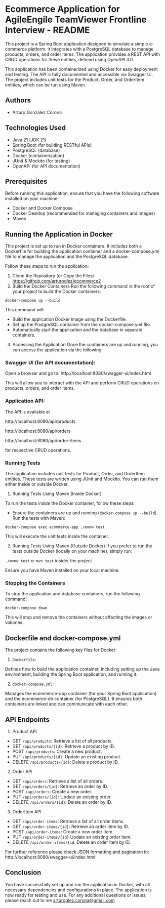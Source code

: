 
# Ecommerce Application for AgileEngile TeamViewer Frontline Interview - README

This project is a Spring Boot application designed to simulate a simple e-commerce platform. It integrates with a PostgreSQL database to manage products, orders, and order items. The application provides a REST API with CRUD operations for these entities, defined using OpenAPI 3.0.

This application has been containerized using Docker for easy deployment and testing. The API is fully documented and accessible via Swagger UI. The project includes unit tests for the Product, Order, and OrderItem entities, which can be run using Maven.


## Authors

- Arturo González Corona


## Technologies Used

- Java 21 (JDK 21)
- Spring Boot (for building RESTful APIs)
- PostgreSQL (database)
- Docker (containerization)
- JUnit & Mockito (for testing)
- OpenAPI (for API documentation)


## Prerequisites

Before running this application, ensure that you have the following software installed on your machine:

- Docker and Docker Compose 
- Docker Desktop (recommended for managing containers and images)
- Maven


## Running the Application in Docker

This project is set up to run in Docker containers. It includes both a Dockerfile for building the application container and a docker-compose.yml file to manage the application and the PostgreSQL database.

Follow these steps to run the application:

1. Clone the Repository (or Copy the Files) https://github.com/arturoglez/ecommerce2
2. Build the Docker Containers
Run the following command in the root of your project to build the Docker containers:

`docker-compose up --build`

This command will:
- Build the application Docker image using the Dockerfile.
- Set up the PostgreSQL container from the docker-compose.yml file.
- Automatically start the application and the database in separate containers.

3. Accessing the Application
Once the containers are up and running, you can access the application via the following:
### Swagger UI (for API documentation):
Open a browser and go to: http://localhost:8080/swagger-ui/index.html

This will allow you to interact with the API and perform CRUD operations on products, orders, and order items.

### Application API:

The API is available at

http://localhost:8080/api/products

http://localhost:8080/api/orders

http://localhost:8080/api/order-items

for respective CRUD operations.

### Running Tests
The application includes unit tests for Product, Order, and OrderItem entities. These tests are written using JUnit and Mockito. You can run them either inside or outside Docker.

1. Running Tests Using Maven (Inside Docker)

To run the tests inside the Docker container, follow these steps:

- Ensure the containers are up and running (`docker-compose up --build`).
Run the tests with Maven:

`docker-compose exec ecommerce-app ./mvnw test`

This will execute the unit tests inside the container.

2. Running Tests Using Maven (Outside Docker)
   If you prefer to run the tests outside Docker (locally on your machine), simply run:

`./mvnw test`
or
`mvn test` insider the project

Ensure you have Maven installed on your local machine.

### Stopping the Containers
To stop the application and database containers, run the following command:

`docker-compose down`

This will stop and remove the containers without affecting the images or volumes.

## Dockerfile and docker-compose.yml

The project contains the following key files for Docker:

1. `Dockerfile`:

Defines how to build the application container, including setting up the Java environment, building the Spring Boot application, and running it.

2. `docker-compose.yml`:

Manages the ecommerce-app container (for your Spring Boot application) and the ecommerce-db container (for PostgreSQL). It ensures both containers are linked and can communicate with each other.

## API Endpoints

1. Product API
- GET `/api/products`: Retrieve a list of all products.
- GET `/api/products/{id}`: Retrieve a product by ID.
- POST `/api/products`: Create a new product.
- PUT `/api/products/{id}`: Update an existing product.
- DELETE `/api/products/{id}`: Delete a product by ID.
2. Order API
- GET `/api/orders`: Retrieve a list of all orders.
- GET `/api/orders/{id}`: Retrieve an order by ID.
- POST `/api/orders`: Create a new order.
- PUT `/api/orders/{id}`: Update an existing order.
- DELETE `/api/orders/{id}`: Delete an order by ID.
3. OrderItem API
- GET `/api/order-items`: Retrieve a list of all order items.
- GET `/api/order-items/{id}`: Retrieve an order item by ID.
- POST `/api/order-items`: Create a new order item.
- PUT `/api/order-items/{id}` Update an existing order item.
- DELETE `/api/order-items/{id`: Delete an order item by ID.

For further reference please check JSON formatting and pagination in:
http://localhost:8080/swagger-ui/index.html
## Conclusion
You have successfully set up and run the application in Docker, with all necessary dependencies and configurations in place. The application is now ready for testing and use. For any additional questions or issues, please reach out to me arturoglez.corona@gmail.com